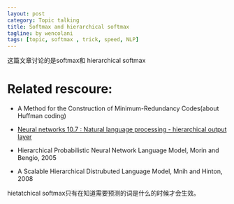 ```yaml
---
layout: post
category: Topic talking
title: Softmax and hierarchical softmax
tagline: by wencolani
tags: [topic, softmax , trick, speed, NLP]
---
```


这篇文章讨论的是softmax和 hierarchical softmax

# Related rescoure:

* A Method for the Construction of Minimum-Redundancy Codes(about Huffman coding)

* [Neural networks 10.7 : Natural language processing - hierarchical output layer](https://www.youtube.com/watch?v=B95LTf2rVWM)

* Hierarchical Probabilistic Neural Network Language Model, Morin and Bengio, 2005

*  A Scalable Hierarchical Distrubuted Language Model, Mnih and Hinton, 2008

hietatchical softmax只有在知道需要预测的词是什么的时候才会生效。







